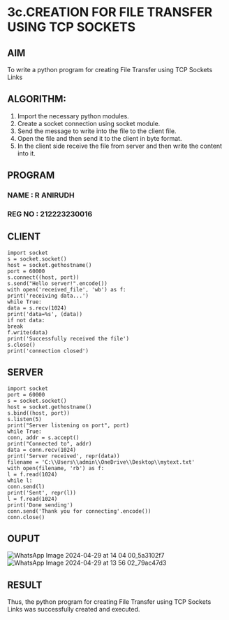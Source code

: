 # 3c.CREATION FOR FILE TRANSFER USING TCP SOCKETS
## AIM
To write a python program for creating File Transfer using TCP Sockets Links
## ALGORITHM:
1. Import the necessary python modules.
2. Create a socket connection using socket module.
3. Send the message to write into the file to the client file.
4. Open the file and then send it to the client in byte format.
5. In the client side receive the file from server and then write the content into it.
## PROGRAM
### NAME : R ANIRUDH
### REG NO : 212223230016

## CLIENT
```
import socket
s = socket.socket()
host = socket.gethostname()
port = 60000
s.connect((host, port))
s.send("Hello server!".encode())
with open('received_file', 'wb') as f:
print('receiving data...')
while True:
data = s.recv(1024)
print('data=%s', (data))
if not data:
break
f.write(data)
print('Successfully received the file')
s.close()
print('connection closed')
```
## SERVER
```
import socket
port = 60000
s = socket.socket()
host = socket.gethostname()
s.bind((host, port))
s.listen(5)
print("Server listening on port", port)
while True:
conn, addr = s.accept()
print("Connected to", addr)
data = conn.recv(1024)
print('Server received', repr(data))
filename = 'C:\\Users\\admin\\OneDrive\\Desktop\\mytext.txt'
with open(filename, 'rb') as f:
l = f.read(1024)
while l:
conn.send(l)
print('Sent', repr(l))
l = f.read(1024)
print('Done sending')
conn.send('Thank you for connecting'.encode())
conn.close()
```
## OUPUT
![WhatsApp Image 2024-04-29 at 14 04 00_5a3102f7](https://github.com/DEVAABISHEK/3c.FILE_TRANSFER_USING_TCP_SOCKETS/assets/150319305/7b21c0c3-ce74-4a22-bd81-1f25a54fb20b)
![WhatsApp Image 2024-04-29 at 13 56 02_79ac47d3](https://github.com/DEVAABISHEK/3c.FILE_TRANSFER_USING_TCP_SOCKETS/assets/150319305/36a9abd4-ce39-49a5-b66b-6d6088505e2c)
## RESULT
Thus, the python program for creating File Transfer using TCP Sockets Links was 
successfully created and executed.
